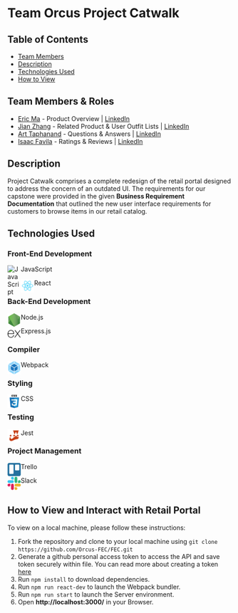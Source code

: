 # Team Orcus Project Catwalk

## Table of Contents
- [Team Members](#team-members-&-roles)
- [Description](#description)
- [Technologies Used](#technologies-used)
- [How to View](#how-to-view-and-interact-with-retail-portal)


## Team Members & Roles
- [Eric Ma](https://github.com/emm224) - Product Overview | [LinkedIn](https://www.linkedin.com/in/eric-ma-806417bb/)
- [Jian Zhang](https://github.com/OursCat) - Related Product & User Outfit Lists | [LinkedIn](https://www.linkedin.com/in/jian-zhang-/)
- [Art Taphanand](https://github.com/ataph15) - Questions & Answers | [LinkedIn](https://www.linkedin.com/in/art-taphanand/)
- [Isaac Favila](https://github.com/IsaacFavila) - Ratings & Reviews | [LinkedIn](https://www.linkedin.com/in/isaacmfavila/)

## Description
Project Catwalk comprises a complete redesign of the retail portal designed to address the concern of an outdated UI. The requirements for our capstone were provided in the given <b>Business Requirement Documentation</b> that outlined the new user interface requirements for customers to browse items in our retail catalog.

## Technologies Used

### Front-End Development
JavaScript <img align="left" alt="JavaScript" width="30px" src="https://raw.githubusercontent.com/jmnote/z-icons/master/svg/javascript.svg" />
<br />

React <img align="left" alt="React" width="30px" src="https://raw.githubusercontent.com/github/explore/80688e429a7d4ef2fca1e82350fe8e3517d3494d/topics/react/react.png" />
<br />

### Back-End Development
Node.js <img align="left" alt="Node JS" width="30px" src="https://raw.githubusercontent.com/github/explore/80688e429a7d4ef2fca1e82350fe8e3517d3494d/topics/nodejs/nodejs.png" />
<br />

Express.js <img align="left" alt="Express" width="30px" src="https://github.com/devicons/devicon/blob/master/icons/express/express-original.svg" />
<br />

### Compiler
Webpack <img align="left" alt="Webpack" width="30px" src="https://raw.githubusercontent.com/devicons/devicon/master/icons/webpack/webpack-original.svg" />
<br />

### Styling
CSS <img align="left" alt="CSS3" width="30px" src="https://raw.githubusercontent.com/github/explore/80688e429a7d4ef2fca1e82350fe8e3517d3494d/topics/css/css.png" />
<br />

### Testing
Jest <img align="left" alt="Jest" width="30px" src="https://raw.githubusercontent.com/vscode-icons/vscode-icons/master/icons/file_type_jest.svg?sanitize=true" />
<br />

### Project Management
Trello <img align="left" alt="Trello" width="30px" src="https://raw.githubusercontent.com/devicons/devicon/master/icons/trello/trello-plain.svg" />
<br />

Slack <img align="left" alt="Slack" width="30px" src="https://github.com/devicons/devicon/blob/master/icons/slack/slack-original.svg" />
<br />
<br />

## How to View and Interact with Retail Portal
To view on a local machine, please follow these instructions:
1. Fork the repository and clone to your local machine using `git clone https://github.com/Orcus-FEC/FEC.git`
2. Generate a github personal access token to access the API and save token securely within file. You can read more about creating a token [here](https://docs.github.com/en/github/authenticating-to-github/creating-a-personal-access-token)
3. Run `npm install` to download dependencies.
4. Run `npm run react-dev` to launch the Webpack bundler.
5. Run `npm run start` to launch the Server environment.
6. Open <b>http://localhost:3000/</b> in your Browser.
